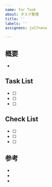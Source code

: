 ```yaml
---
name: for Task
about: タスク整理
title: ''
labels: ''
assignees: ju17nana

---
```


## 概要
<!-- 1つのissueにつき機能は1つ -->
- 

## Task List
- [ ]  
- [ ]  
- [ ]  



## Check List
- [ ]  
- [ ]  
- [ ]  


## 参考
- []()
- []()
- []()
